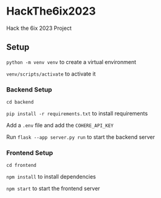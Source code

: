 # HackThe6ix2023
Hack the 6ix 2023 Project

## Setup
`python -m venv venv` to create a virtual environment

`venv/scripts/activate` to activate it

### Backend Setup
`cd backend`

`pip install -r requirements.txt` to install requirements

Add a `.env` file and add the `COHERE_API_KEY`

Run `flask --app server.py run` to start the backend server

### Frontend Setup
`cd frontend`

`npm install` to install dependencies

`npm start` to start the frontend server

